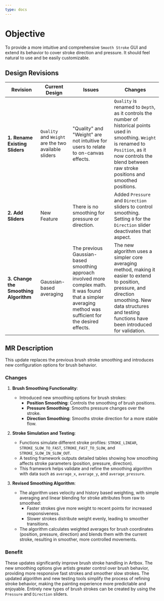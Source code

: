```yaml
---
type: docs
---
```


# Objective

To provide a more intuitive and comprehensive `Smooth Stroke` GUI and extend its behavior to cover stroke direction and pressure. It should feel natural to use and be easily customizable.

## Design Revisions

| **Revision**  | **Current Design**  | **Issues**  | **Changes** |
|---------------|---------------------|-------------|-------------|
| **1. Rename Existing Sliders** | `Quality` and `Weight` are the two available sliders | "Quality" and "Weight" are not intuitive for users to relate to on-canvas effects. | `Quality` is renamed to `Depth`, as it controls the number of historical points used in smoothing. `Weight` is renamed to `Position`, as it now controls the blend between raw stroke positions and smoothed positions. |
| **2. Add Sliders** | New Feature | There is no smoothing for pressure or direction. | Added `Pressure` and `Direction` sliders to control smoothing. Setting `0` for the `Direction` slider deactivates that aspect. |
| **3. Change the Smoothing Algorithm** | Gaussian-based averaging | The previous Gaussian-based smoothing approach involved more complex math. It was found that a simpler averaging method was sufficient for the desired effects. | The new algorithm uses a simpler core averaging method, making it easier to extend to position, pressure, and direction smoothing. New data structures and testing functions have been introduced for validation. |

## MR Description

This update replaces the previous brush stroke smoothing and introduces new configuration options for brush behavior.

### Changes

1. **Brush Smoothing Functionality**:
   - Introduced new smoothing options for brush strokes:
     - **Position Smoothing**: Controls the smoothing of brush positions.
     - **Pressure Smoothing**: Smooths pressure changes over the stroke.
     - **Direction Smoothing**: Smooths stroke direction for a more stable flow.

2. **Stroke Simulation and Testing**:
   - Functions simulate different stroke profiles: `STROKE_LINEAR`, `STROKE_SLOW_TO_FAST`, `STROKE_FAST_TO_SLOW`, and `STROKE_SLOW_IN_SLOW_OUT`.
   - A testing framework outputs detailed tables showing how smoothing affects stroke parameters (position, pressure, direction).
   - This framework helps validate and refine the smoothing algorithm with data such as `average_x`, `average_y`, and `average_pressure`.

3. **Revised Smoothing Algorithm**:
   - The algorithm uses velocity and history based weighting, with simple averaging and linear blending for stroke attributes from raw to smoothed:
     - Faster strokes give more weight to recent points for increased responsiveness.
     - Slower strokes distribute weight evenly, leading to smoother transitions.
   - The algorithm calculates weighted averages for brush coordinates (position, pressure, direction) and blends them with the current stroke, resulting in smoother, more controlled movements.

### Benefit

These updates significantly improve brush stroke handling in Artbox. The new smoothing options give artists greater control over brush behavior, providing more responsive fast strokes and smoother slow strokes. The updated algorithm and new testing tools simplify the process of refining stroke behavior, making the painting experience more predictable and enjoyable. Entirely new types of brush strokes can be created by using the `Pressure` and `Direction` sliders.

